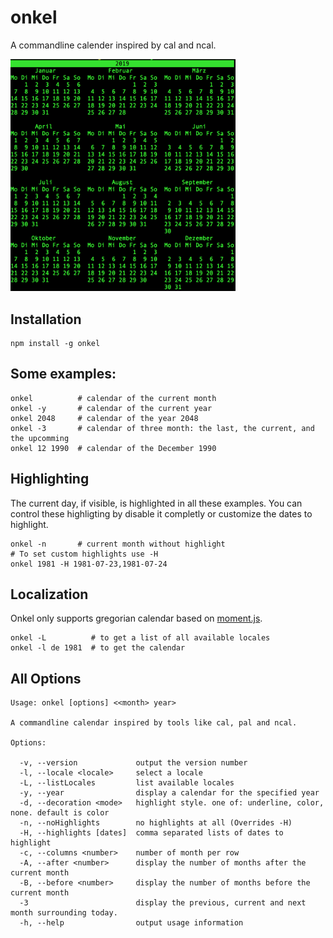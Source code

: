 # onkel
A commandline calender inspired by cal and ncal.

<img src="https://raw.githubusercontent.com/ztiromoritz/ncal-js/master/screenshot.png" alt="screenshot" width="360">

## Installation
```
npm install -g onkel
```

## Some examples:
```
onkel          # calendar of the current month
onkel -y       # calendar of the current year
onkel 2048     # calendar of the year 2048
onkel -3       # calendar of three month: the last, the current, and the upcomming
onkel 12 1990  # calendar of the December 1990
```
## Highlighting
The current day, if visible, is highlighted in all these examples.
You can control these highligting by disable it completly or customize 
the dates to highlight.
```
onkel -n       # current month without highlight
# To set custom highlights use -H            
onkel 1981 -H 1981-07-23,1981-07-24
```

## Localization
Onkel only supports gregorian calendar based on [moment.js](https://momentjs.com/).
```
onkel -L          # to get a list of all available locales
onkel -l de 1981  # to get the calendar
```

## All Options

```
Usage: onkel [options] <<month> year>

A commandline calendar inspired by tools like cal, pal and ncal.

Options:

  -v, --version             output the version number
  -l, --locale <locale>     select a locale
  -L, --listLocales         list available locales
  -y, --year                display a calendar for the specified year
  -d, --decoration <mode>   highlight style. one of: underline, color, none. default is color
  -n, --noHighlights        no highlights at all (Overrides -H)
  -H, --highlights [dates]  comma separated lists of dates to highlight
  -c, --columns <number>    number of month per row
  -A, --after <number>      display the number of months after the current month
  -B, --before <number>     display the number of months before the current month
  -3                        display the previous, current and next month surrounding today.
  -h, --help                output usage information
```

